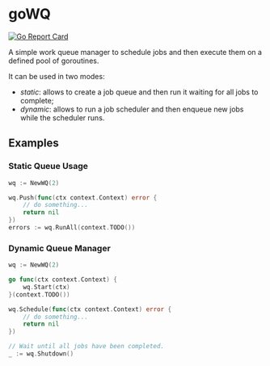 # goWQ

[![Go Report Card](https://goreportcard.com/badge/github.com/fredmaggiowski/gowq)](https://goreportcard.com/report/github.com/fredmaggiowski/gowq)

A simple work queue manager to schedule jobs and then execute them on a defined pool of goroutines.

It can be used in two modes: 
 - *static*: allows to create a job queue and then run it waiting for all jobs to complete;
 - *dynamic*: allows to run a job scheduler and then enqueue new jobs while the scheduler runs.

## Examples

### Static Queue Usage

```go
wq := NewWQ(2)

wq.Push(func(ctx context.Context) error {
    // do something...
    return nil
})
errors := wq.RunAll(context.TODO())
```

### Dynamic Queue Manager

```go
wq := NewWQ(2)

go func(ctx context.Context) {
    wq.Start(ctx)
}(context.TODO())

wq.Schedule(func(ctx context.Context) error {
    // do something...
    return nil
})

// Wait until all jobs have been completed.
_ := wq.Shutdown()
```
